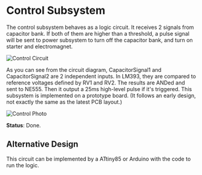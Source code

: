 # Control Subsystem

The control subsystem behaves as a logic circuit. It receives 2 signals from capacitor bank. If both of them are higher than a threshold, a pulse signal will be sent to power subsystem to turn off the capacitor bank, and turn on starter and electromagnet.

![Control Circuit](Img/ControlCircuit.png)

As you can see from the circuit diagram, CapacitorSignal1 and CapacitorSignal2 are 2 independent inputs. In LM393, they are compared to reference voltages defined by RV1 and RV2. The results are ANDed and sent to NE555. Then it output a 25ms high-level pulse if it's triggered. This subsystem is implemented on a prototype board. (It follows an early design, not exactly the same as the latest PCB layout.)

![Control Photo](Img/ControlPhoto.jpg)

**Status**: Done.

## Alternative Design

This circuit can be implemented by a ATtiny85 or Arduino with the code to run the logic.
